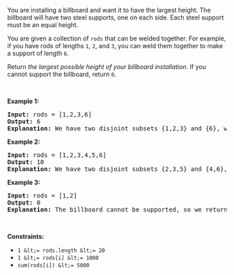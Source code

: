 You are installing a billboard and want it to have the largest height. The billboard will have two steel supports, one on each side. Each steel support must be an equal height.

You are given a collection of `` rods `` that can be welded together. For example, if you have rods of lengths `` 1 ``, `` 2 ``, and `` 3 ``, you can weld them together to make a support of length `` 6 ``.

Return _the largest possible height of your billboard installation_. If you cannot support the billboard, return `` 0 ``.

&nbsp;

__Example 1:__

<pre>
<strong>Input:</strong> rods = [1,2,3,6]
<strong>Output:</strong> 6
<strong>Explanation:</strong> We have two disjoint subsets {1,2,3} and {6}, which have the same sum = 6.
</pre>

__Example 2:__

<pre>
<strong>Input:</strong> rods = [1,2,3,4,5,6]
<strong>Output:</strong> 10
<strong>Explanation:</strong> We have two disjoint subsets {2,3,5} and {4,6}, which have the same sum = 10.
</pre>

__Example 3:__

<pre>
<strong>Input:</strong> rods = [1,2]
<strong>Output:</strong> 0
<strong>Explanation:</strong> The billboard cannot be supported, so we return 0.
</pre>

&nbsp;

__Constraints:__

*   `` 1 &lt;= rods.length &lt;= 20 ``
*   `` 1 &lt;= rods[i] &lt;= 1000 ``
*   `` sum(rods[i]) &lt;= 5000 ``